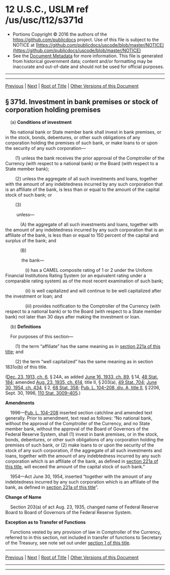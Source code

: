 ---
---

# 12 U.S.C., USLM ref /us/usc/t12/s371d

* Portions Copyright © 2016 the authors of the https://github.com/publicdocs project.
  Use of this file is subject to the NOTICE at [https://github.com/publicdocs/uscode/blob/master/NOTICE](https://github.com/publicdocs/uscode/blob/master/NOTICE)
* See the [Document Metadata](././../../../../..//README.md) for more information.
  This file is generated from historical government data; content and/or formatting may be inaccurate and out-of-date and should not be used for official purposes.

----------
----------

[Previous](./../../../../..//us/usc/t12/ch3/schX/m__us_usc_t12_s371c–1.md) | [Next](./../../../../..//us/usc/t12/ch3/schX/m__us_usc_t12_s372.md) | [Root of Title](./../../../../../) | [Other Versions of this Document](https://publicdocs.github.io/go/links?ns=uslm&ref=%2Fus%2Fusc%2Ft12%2Fs371d)

## § 371d. Investment in bank premises or stock of corporation holding premises

    (a) __Conditions of investment__ 

    No national bank or State member bank shall invest in bank premises, or in the stock, bonds, debentures, or other such obligations of any corporation holding the premises of such bank, or make loans to or upon the security of any such corporation—

        (1) unless the bank receives the prior approval of the Comptroller of the Currency (with respect to a national bank) or the Board (with respect to a State member bank);

        (2) unless the aggregate of all such investments and loans, together with the amount of any indebtedness incurred by any such corporation that is an affiliate of the bank, is less than or equal to the amount of the capital stock of such bank; or

        (3)

         unless—

            (A) the aggregate of all such investments and loans, together with the amount of any indebtedness incurred by any such corporation that is an affiliate of the bank, is less than or equal to 150 percent of the capital and surplus of the bank; and

            (B)

             the bank—

                (i) has a CAMEL composite rating of 1 or 2 under the Uniform Financial Institutions Rating System (or an equivalent rating under a comparable rating system) as of the most recent examination of such bank;

                (ii) is well capitalized and will continue to be well capitalized after the investment or loan; and

                (iii) provides notification to the Comptroller of the Currency (with respect to a national bank) or to the Board (with respect to a State member bank) not later than 30 days after making the investment or loan.

    (b) __Definitions__ 

    For purposes of this section—

        (1) the term “affiliate” has the same meaning as in [section 221a of this title][/us/usc/t12/s221a]; and

        (2) the term “well capitalized” has the same meaning as in section 1831o(b) of this title.

([Dec. 23, 1913, ch. 6][/us/act/1913-12-23/ch6], § 24A, as added [June 16, 1933, ch. 89][/us/act/1933-06-16/ch89], § 14, [48 Stat. 184][/us/stat/48/184]; amended [Aug. 23, 1935, ch. 614][/us/act/1935-08-23/ch614], title II, § 203(a), [49 Stat. 704][/us/stat/49/704]; [June 30, 1954, ch. 434][/us/act/1954-06-30/ch434], § 2, [68 Stat. 358][/us/stat/68/358]; [Pub. L. 104–208, div. A, title II][/us/pl/104/208/dA/tII], § 2206, Sept. 30, 1996, [110 Stat. 3009–405][/us/stat/110/3009-405].)

 __Amendments__ 

    1996—[Pub. L. 104–208][/us/pl/104/208] inserted section catchline and amended text generally. Prior to amendment, text read as follows: “No national bank, without the approval of the Comptroller of the Currency, and no State member bank, without the approval of the Board of Governors of the Federal Reserve System, shall (1) invest in bank premises, or in the stock, bonds, debentures, or other such obligations of any corporation holding the premises of such bank, or (2) make loans to or upon the security of the stock of any such corporation, if the aggregate of all such investments and loans, together with the amount of any indebtedness incurred by any such corporation which is an affiliate of the bank, as defined in [section 221a of this title][/us/usc/t12/s221a], will exceed the amount of the capital stock of such bank.”

    1954—Act June 30, 1954, inserted “together with the amount of any indebtedness incurred by any such corporation which is an affiliate of the bank, as defined in [section 221a of this title][/us/usc/t12/s221a]”.

 __Change of Name__ 

    Section 203(a) of act Aug. 23, 1935, changed name of Federal Reserve Board to Board of Governors of the Federal Reserve System.

 __Exception as to Transfer of Functions__ 

    Functions vested by any provision of law in Comptroller of the Currency, referred to in this section, not included in transfer of functions to Secretary of the Treasury, see note set out under [section 1 of this title][/us/usc/t12/s1].

----------

[Previous](./../../../../..//us/usc/t12/ch3/schX/m__us_usc_t12_s371c–1.md) | [Next](./../../../../..//us/usc/t12/ch3/schX/m__us_usc_t12_s372.md) | [Root of Title](./../../../../../) | [Other Versions of this Document](https://publicdocs.github.io/go/links?ns=uslm&ref=%2Fus%2Fusc%2Ft12%2Fs371d)

----------
----------

[/us/usc/t12/s221a]: https://publicdocs.github.io/go/links?ns=uslm&ref=%2Fus%2Fusc%2Ft12%2Fs221a
[/us/act/1913-12-23/ch6]: https://publicdocs.github.io/go/links?ns=uslm&ref=%2Fus%2Fact%2F1913-12-23%2Fch6
[/us/act/1933-06-16/ch89]: https://publicdocs.github.io/go/links?ns=uslm&ref=%2Fus%2Fact%2F1933-06-16%2Fch89
[/us/stat/48/184]: https://publicdocs.github.io/go/links?ns=uslm&ref=%2Fus%2Fstat%2F48%2F184
[/us/act/1935-08-23/ch614]: https://publicdocs.github.io/go/links?ns=uslm&ref=%2Fus%2Fact%2F1935-08-23%2Fch614
[/us/stat/49/704]: https://publicdocs.github.io/go/links?ns=uslm&ref=%2Fus%2Fstat%2F49%2F704
[/us/act/1954-06-30/ch434]: https://publicdocs.github.io/go/links?ns=uslm&ref=%2Fus%2Fact%2F1954-06-30%2Fch434
[/us/stat/68/358]: https://publicdocs.github.io/go/links?ns=uslm&ref=%2Fus%2Fstat%2F68%2F358
[/us/pl/104/208/dA/tII]: https://publicdocs.github.io/go/links?ns=uslm&ref=%2Fus%2Fpl%2F104%2F208%2FdA%2FtII
[/us/stat/110/3009-405]: https://publicdocs.github.io/go/links?ns=uslm&ref=%2Fus%2Fstat%2F110%2F3009-405
[/us/pl/104/208]: https://publicdocs.github.io/go/links?ns=uslm&ref=%2Fus%2Fpl%2F104%2F208
[/us/usc/t12/s221a]: https://publicdocs.github.io/go/links?ns=uslm&ref=%2Fus%2Fusc%2Ft12%2Fs221a
[/us/usc/t12/s221a]: https://publicdocs.github.io/go/links?ns=uslm&ref=%2Fus%2Fusc%2Ft12%2Fs221a
[/us/usc/t12/s1]: https://publicdocs.github.io/go/links?ns=uslm&ref=%2Fus%2Fusc%2Ft12%2Fs1



